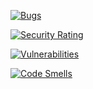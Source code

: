 [![Bugs](https://sonarcloud.io/api/project_badges/measure?project=BartoszMa_e_biznes_lab7&metric=bugs)](https://sonarcloud.io/summary/new_code?id=BartoszMa_e_biznes_lab7)

[![Security Rating](https://sonarcloud.io/api/project_badges/measure?project=BartoszMa_e_biznes_lab7&metric=security_rating)](https://sonarcloud.io/summary/new_code?id=BartoszMa_e_biznes_lab7)

[![Vulnerabilities](https://sonarcloud.io/api/project_badges/measure?project=BartoszMa_e_biznes_lab7&metric=vulnerabilities)](https://sonarcloud.io/summary/new_code?id=BartoszMa_e_biznes_lab7)

[![Code Smells](https://sonarcloud.io/api/project_badges/measure?project=BartoszMa_e_biznes_lab7&metric=code_smells)](https://sonarcloud.io/summary/new_code?id=BartoszMa_e_biznes_lab7)
